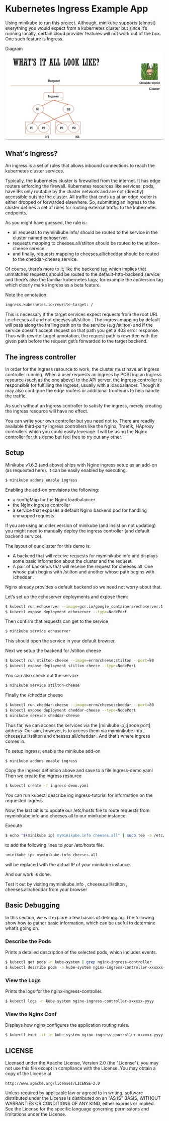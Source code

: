 # Kubernetes Ingress Example App

Using minikube to run this project. Although, minikube supports (almost) everything you would expect from a kubernetes cluster but since it’s running locally, certain cloud provider features will not work out of the box. One such feature is Ingress.

Diagram
![diagram](./background.png?raw=true)

## What's Ingress?

An ingress is a set of rules that allows inbound connections to reach the kubernetes cluster services.

Typically, the kubernetes cluster is firewalled from the internet. It has edge routers enforcing the firewall. Kubernetes resources like services, pods, have IPs only routable by the cluster network and are not (directly) accessible outside the cluster. All traffic that ends up at an edge router is either dropped or forwarded elsewhere. So, submitting an ingress to the cluster defines a set of rules for routing external traffic to the kubernetes endpoints.

As you might have guessed, the rule is:

- all requests to myminikube.info/ should be routed to the service in the cluster named echoserver.
- requests mapping to cheeses.all/stilton should be routed to the stilton-cheese service.
- and finally, requests mapping to cheeses.all/cheddar should be routed to the cheddar-cheese service.

Of course, there’s more to it; like the backend tag which implies that unmatched requests should be routed to the default-http-backend service and there’s also the familiar kubernetes tags; for example the apiVersion tag which clearly marks ingress as a beta feature.

Note the annotation:

```bash
ingress.kubernetes.io/rewrite-target: /
```

This is necessary if the target services expect requests from the root URL i.e cheeses.all and not cheeses.all/stilton . The ingress mapping by default will pass along the trailing path on to the service (e.g /stilton) and if the service doesn’t accept request on that path you get a 403 error response. Thus with rewrite-target annotation, the request path is rewritten with the given path before the request get’s forwarded to the target backend.

## The ingress controller

In order for the Ingress resource to work, the cluster must have an Ingress controller running. When a user requests an ingress by POSTing an Ingress resource (such as the one above) to the API server, the Ingress controller is responsible for fulfilling the Ingress, usually with a loadbalancer. Though it may also configure the edge routers or additional frontends to help handle the traffic.

As such without an Ingress controller to satisfy the ingress, merely creating the ingress resource will have no effect.

You can write your own controller but you need not to. There are readily available third-party ingress controllers like the Nginx, Traefik, HAproxy controllers which you could easily leverage. I will be using the Nginx controller for this demo but feel free to try out any other.

## Setup

Minikube v1.6.2 (and above) ships with Nginx ingress setup as an add-on (as requested here). It can be easily enabled by executing.

```bash
$ minikube addons enable ingress
```

Enabling the add-on provisions the following:
- a configMap for the Nginx loadbalancer
- the Nginx ingress controller
- a service that exposes a default Nginx backend pod for handling unmapped requests.

If you are using an older version of minikube (and insist on not updating) you might need to manually deploy the ingress controller (and default backend service).

The layout of our cluster for this demo is:

- A backend that will receive requests for myminikube.info and displays some basic information about the cluster and the request.
- A pair of backends that will receive the request for cheeses.all .One whose path begins with /stilton and another whose path begins with /cheddar .

Nginx already provides a default backend so we need not worry about that.

Let’s set up the echoserver deployments and expose them:

```bash
$ kubectl run echoserver --image=gcr.io/google_containers/echoserver:1.4 --port=8080
$ kubectl expose deployment echoserver --type=NodePort
```

Then confirm that requests can get to the service

```bash
$ minikube service echoserver
```

This should open the service in your default browser.

Next we setup the backend for /stilton cheese

```bash
$ kubectl run stilton-cheese --image=errm/cheese:stilton --port=80
$ kubectl expose deployment stilton-cheese --type=NodePort
```

You can also check out the service:

```bash
$ minikube service stilton-cheese
```

Finally the /cheddar cheese

```bash
$ kubectl run cheddar-cheese --image=errm/cheese:cheddar --port=80
$ kubectl expose deployment cheddar-cheese --type=NodePort
$ minikube service cheddar-cheese
```

Thus far, we can access the services via the [minikube ip]:[node port] address. Our aim, however, is to access them via myminikube.info , cheeses.all/stilton and cheeses.all/cheddar . And that’s where ingress comes in.

To setup ingress, enable the minikube add-on

```bash
$ minikube addons enable ingress
```

Copy the ingress definition above and save to a file ingress-demo.yaml Then we create the ingress resource

```bash
$ kubectl create -f ingress-demo.yaml
```

You can run kubectl describe ing ingress-tutorial for information on the requested ingress.

Now, the last bit is to update our /etc/hosts file to route requests from myminikube.info and cheeses.all to our minikube instance.

Execute

```bash
$ echo "$(minikube ip) myminikube.info cheeses.all" | sudo tee -a /etc/hosts
```

to add the following lines to your /etc/hosts file.

```bash
<minikube ip> myminikube.info cheeses.all
```

<minikube ip> will be replaced with the actual IP of your minikube instance.

And our work is done.

Test it out by visiting myminikube.info , cheeses.all/stilton , cheeses.all/cheddar from your browser

## Basic Debugging

In this section, we will explore a few basics of debugging. The following show how to gather basic information, which can be useful to determine what’s going on.

### Describe the Pods

Prints a detailed description of the selected pods, which includes events.

```bash
$ kubectl get pods -n kube-system | grep nginx-ingress-controller
$ kubectl describe pods -n kube-system nginx-ingress-controller-xxxxxx-yyyy
```

### View the Logs

Prints the logs for the nginx-ingress-controller.

```bash
$ kubectl logs -n kube-system nginx-ingress-controller-xxxxxx-yyyy
```

### View the Nginx Conf

Displays how nginx configures the application routing rules.

```bash
$ kubectl exec -it -n kube-system nginx-ingress-controller-xxxxxx-yyyy cat /etc/nginx/nginx.conf
```

## LICENSE

Licensed under the Apache License, Version 2.0 (the "License");
you may not use this file except in compliance with the License.
You may obtain a copy of the License at

    http://www.apache.org/licenses/LICENSE-2.0

Unless required by applicable law or agreed to in writing, software
distributed under the License is distributed on an "AS IS" BASIS,
WITHOUT WARRANTIES OR CONDITIONS OF ANY KIND, either express or implied.
See the License for the specific language governing permissions and
limitations under the License.

